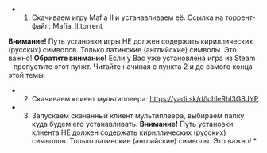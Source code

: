 * 1) Скачиваем игру Mafia II и устанавливаем её. Ссылка на торрент-файл: Mafia_II.torrent

**Внимание!** Путь установки игры НЕ должен содержать кириллических (русских) символов. Только латинские (английские) символы. Это важно! 
**Обратите внимание!** Если у Вас уже установлена игра из Steam - пропустите этот пункт. Читайте начиная с пункта 2 и до самого конца этой темы. 

* 2) Скачиваем клиент мультиплеера: https://yadi.sk/d/lchleRhl3G8JYP

* 3) Запускаем скачанный клиент мультиплеера, выбираем папку куда будем его устанавливать.
**Внимание!** Путь установки клиента НЕ должен содержать кириллических (русских) символов. Только латинские (английские) символы. Это важно! * 